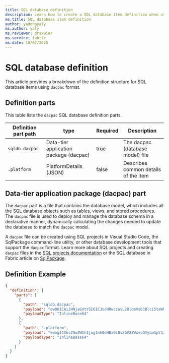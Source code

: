 ```yaml
---
title: SQL database definition
description: Learn how to create a SQL database item definition when using the Microsoft Fabric REST API.
ms.title: SQL database item definition
author: yadongyaly
ms.author: yaly
ms.reviewer: drskwier
ms.service: fabric
ms.date: 10/07/2025
---
```

  
# SQL database definition
  
This article provides a breakdown of the definition structure for SQL database items using `dacpac` format.
  
## Definition parts
  
This table lists the `dacpac` SQL database definition parts.
  
| Definition part path | type | Required | Description |
|--|--|--|--|
| `sqldb.dacpac` | Data-tier application package (dacpac) | true | The dacpac (database model) file |
| `.platform` | PlatformDetails (JSON) | false | Describes common details of the item |


## Data-tier application package (dacpac) part

The `dacpac` part is a file that contains the database model, which includes all the SQL database objects such as tables, views, and stored procedures. The `dacpac` file is used to deploy and manage the database schema in a declarative manner, dynamically calculating the changes needed to update the database to match the `dacpac` model.

A `dacpac` file can be created using SQL projects in Visual Studio Code, the SqlPackage command-line utility, or other database development tools that support the `dacpac` format. Learn more about SQL projects and creating `dacpac` files in the [SQL projects documentation](/sql/tools/sql-database-projects/sql-database-projects) or the SQL database in Fabric article on [SqlPackage](/fabric/database/sql/sqlpackage).


## Definition Example

```JSON
{
  "definition": {
    "parts": [
      {
        "path": "sqldb.dacpac",
        "payload": "ew0KICAiJHNjaGVtYSI6ICJodHRwczovL2RldmVsb3Blci5taWNyb3NvZnQuY29tL2pzb24tc2NoZW1hcy9mYWJyaWMvaXRlbS9tYXAvZGVmaW5pdGlvbi8xLjAuMC9zY2hlbWEuanNvbiIsDQogICJiYXNlbWFwIjogew0KICAgICJvcHRpb25zIjogbnVsbCwNCiAgICAiY29udHJvbHMiOiBudWxsLA0KICAgICJiYWNrZ3JvdW5kQ29sb3IiOiBudWxsLA0KICAgICJ0aGVtZSI6IG51bGwNCiAgfSwNCiAgImRhdGFTb3VyY2VzIjogew0KICAgICJsYWtlaG91c2VzIjogW10sDQogICAgImtxbERhdGFCYXNlcyI6IFtdDQogIH0sDQogICJsYXllclNvdXJjZXMiOiBbXSwNCiAgImxheWVyU2V0dGluZ3MiOiBbXQ0KfQ==",
        "payloadType": "InlineBase64"
      },
      {
        "path": ".platform",
        "payload": "ewogICIkc2NoZW1hIjogImh0dHBzOi8vZGV2ZWxvcGVyLm1pY3Jvc29mdC5jb20vanNvbi1zY2hlbWFzL2ZhYnJpYy9naXRJbnRlZ3JhdGlvbi9wbGF0Zm9ybVByb3BlcnRpZXMvMi4wLjAvc2NoZW1hLmpzb24iLAogICJtZXRhZGF0YSI6IHsKICAgICJ0eXBlIjogIk1hcCIsCiAgICAiZGlzcGxheU5hbWUiOiAiTWFwXzEyMzQ1NjciLAogICAgImRlc2NyaXB0aW9uIjogImRlc2NyIgogIH0sCiAgImNvbmZpZyI6IHsKICAgICJ2ZXJzaW9uIjogIjIuMCIsCiAgICAibG9naWNhbElkIjogIjAwMDAwMDAwLTAwMDAtMDAwMC0wMDAwLTAwMDAwMDAwMDAwMCIKICB9Cn0=",
        "payloadType": "InlineBase64"
      }
    ]
  }
}
```
